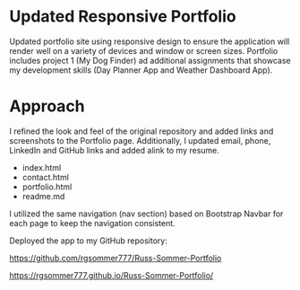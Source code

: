 # Updated Responsive Portfolio

Updated portfolio site using responsive design to ensure the application will render well on a variety of devices and window or screen sizes. Portfolio includes project 1 (My Dog Finder) ad additional assignments that showcase my development skills (Day Planner App and Weather Dashboard App).

# Approach
I refined the look and feel of the original repository and added links and screenshots to the Portfolio page. Additionally, I updated email, phone, LinkedIn and GitHub links and added alink to my resume.

- index.html
- contact.html
- portfolio.html
- readme.md

I utilized the same navigation (nav section) based on Bootstrap Navbar for each page to keep the navigation consistent.

Deployed the app to my GitHub repository:<p></p>
    https://github.com/rgsommer777/Russ-Sommer-Portfolio <p></p>
    https://rgsommer777.github.io/Russ-Sommer-Portfolio/

